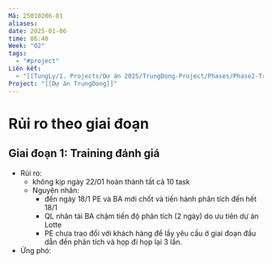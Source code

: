 ```yaml
---
Mã: 25010206-01
aliases: 
date: 2025-01-06
time: 06:40
Week: "02"
tags:
  - "#project"
Liên kết:
  - "[[TungLy/1. Projects/Dự án 2025/TrungDong-Project/Phases/Phase2-Training/Phase2-Training|Giai đoạn Training]]"
Project: "[[Dự án TrungDong]]"
---
```

# Rủi ro theo giai đoạn

## Giai đoạn 1: Training đánh giá
- Rủi ro: 
	- không kịp ngày 22/01 hoàn thành tất cả 10 task 
	- Nguyên nhân: 
		- đến ngày 18/1 PE và BA mới chốt và tiến hành phân tích đến hết 18/1
		- QL nhân tài BA chậm tiến độ phân tích (2 ngày) do ưu tiên dự án Lotte
		- PE chưa trao đổi với khách hàng để lấy yêu cầu ở giai đoạn đầu dẫn đến phân tích và họp đi họp lại 3 lần.
- Ứng phó: 




